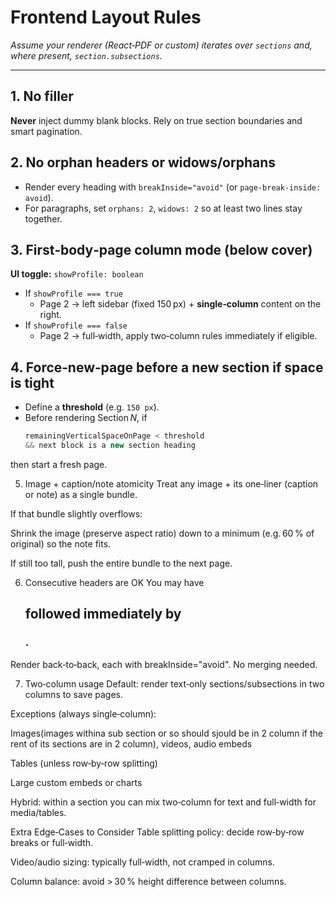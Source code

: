 # Frontend Layout Rules

_Assume your renderer (React‑PDF or custom) iterates over `sections` and, where present, `section.subsections`._

---

## 1. No filler

**Never** inject dummy blank blocks. Rely on true section boundaries and smart pagination.

## 2. No orphan headers or widows/orphans

- Render every heading with `breakInside="avoid"` (or `page-break-inside: avoid`).
- For paragraphs, set `orphans: 2`, `widows: 2` so at least two lines stay together.

## 3. First‑body‑page column mode (below cover)

**UI toggle:** `showProfile: boolean`

- If `showProfile === true`
  - Page 2 → left sidebar (fixed 150 px) + **single‑column** content on the right.
- If `showProfile === false`
  - Page 2 → full‑width, apply two‑column rules immediately if eligible.

## 4. Force‑new‑page before a new section if space is tight

- Define a **threshold** (e.g. `150 px`).
- Before rendering Section *N*, if
  ```js
  remainingVerticalSpaceOnPage < threshold
  && next block is a new section heading
  ```

then start a fresh page.

5. Image + caption/note atomicity
   Treat any image + its one‑liner (caption or note) as a single bundle.

If that bundle slightly overflows:

Shrink the image (preserve aspect ratio) down to a minimum (e.g. 60 % of original) so the note fits.

If still too tall, push the entire bundle to the next page.

6. Consecutive headers are OK
   You may have <h2> followed immediately by <h3>.

Render back‑to‑back, each with breakInside="avoid". No merging needed.

7. Two‑column usage
   Default: render text‑only sections/subsections in two columns to save pages.

Exceptions (always single‑column):

Images(images withina sub section or so should sjould be in 2 column if the rent of its sections are in 2 column), videos, audio embeds

Tables (unless row‑by‑row splitting)

Large custom embeds or charts

Hybrid: within a section you can mix two‑column for text and full‑width for media/tables.

Extra Edge‑Cases to Consider
Table splitting policy: decide row‑by‑row breaks or full‑width.

Video/audio sizing: typically full‑width, not cramped in columns.

Column balance: avoid > 30 % height difference between columns.
